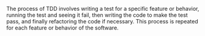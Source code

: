 The process of TDD involves writing a test for a specific feature or behavior, running the test and seeing it fail, then writing the code to make the test pass, and finally refactoring the code if necessary. This process is repeated for each feature or behavior of the software.
